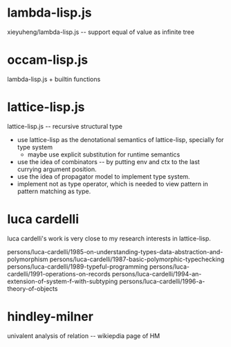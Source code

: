 # lambda-lisp.js

xieyuheng/lambda-lisp.js -- support equal of value as infinite tree

# occam-lisp.js

lambda-lisp.js + builtin functions

# lattice-lisp.js

lattice-lisp.js -- recursive structural type

- use lattice-lisp as the denotational semantics of lattice-lisp, specially for type system
  - maybe use explicit substitution for runtime semantics
- use the idea of combinators -- by putting env and ctx to the last currying argument position.
- use the idea of propagator model to implement type system.
- implement not as type operator, which is needed to view pattern in pattern matching as type.

# luca cardelli

luca cardelli's work is very close to my research interests in lattice-lisp.

persons/luca-cardelli/1985-on-understanding-types-data-abstraction-and-polymorphism
persons/luca-cardelli/1987-basic-polymorphic-typechecking
persons/luca-cardelli/1989-typeful-programming
persons/luca-cardelli/1991-operations-on-records
persons/luca-cardelli/1994-an-extension-of-system-f-with-subtyping
persons/luca-cardelli/1996-a-theory-of-objects

# hindley-milner

univalent analysis of relation -- wikiepdia page of HM
